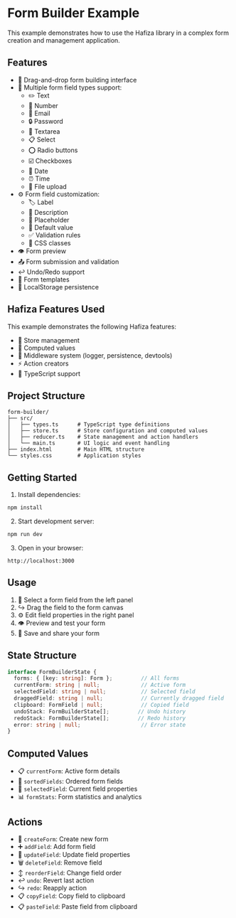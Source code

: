 # Form Builder Example

This example demonstrates how to use the Hafiza library in a complex form creation and management application.

## Features

- 🎯 Drag-and-drop form building interface
- 📝 Multiple form field types support:
  - ✏️ Text
  - 🔢 Number
  - 📧 Email
  - 🔒 Password
  - 📄 Textarea
  - 📋 Select
  - ⭕ Radio buttons
  - ☑️ Checkboxes
  - 📅 Date
  - ⏰ Time
  - 📎 File upload
- ⚙️ Form field customization:
  - 🏷️ Label
  - 📝 Description
  - 💭 Placeholder
  - 🎲 Default value
  - ✅ Validation rules
  - 🎨 CSS classes
- 👁️ Form preview
- 📤 Form submission and validation
- ↩️ Undo/Redo support
- 📑 Form templates
- 💾 LocalStorage persistence

## Hafiza Features Used

This example demonstrates the following Hafiza features:

- 🏪 Store management
- 🧮 Computed values
- 🔌 Middleware system (logger, persistence, devtools)
- ⚡ Action creators
- 📘 TypeScript support

## Project Structure

```
form-builder/
├── src/
│   ├── types.ts      # TypeScript type definitions
│   ├── store.ts      # Store configuration and computed values
│   ├── reducer.ts    # State management and action handlers
│   └── main.ts       # UI logic and event handling
├── index.html        # Main HTML structure
└── styles.css        # Application styles
```

## Getting Started

1. Install dependencies:
```bash
npm install
```

2. Start development server:
```bash
npm run dev
```

3. Open in your browser:
```
http://localhost:3000
```

## Usage

1. 🎯 Select a form field from the left panel
2. ↪️ Drag the field to the form canvas
3. ⚙️ Edit field properties in the right panel
4. 👁️ Preview and test your form
5. 💾 Save and share your form

## State Structure

```typescript
interface FormBuilderState {
  forms: { [key: string]: Form };         // All forms
  currentForm: string | null;             // Active form
  selectedField: string | null;           // Selected field
  draggedField: string | null;            // Currently dragged field
  clipboard: FormField | null;            // Copied field
  undoStack: FormBuilderState[];         // Undo history
  redoStack: FormBuilderState[];         // Redo history
  error: string | null;                   // Error state
}
```

## Computed Values

- 📋 `currentForm`: Active form details
- 📑 `sortedFields`: Ordered form fields
- 🎯 `selectedField`: Current field properties
- 📊 `formStats`: Form statistics and analytics

## Actions

- 📝 `createForm`: Create new form
- ➕ `addField`: Add form field
- 🔄 `updateField`: Update field properties
- 🗑️ `deleteField`: Remove field
- ↕️ `reorderField`: Change field order
- ↩️ `undo`: Revert last action
- ↪️ `redo`: Reapply action
- 📋 `copyField`: Copy field to clipboard
- 📋 `pasteField`: Paste field from clipboard